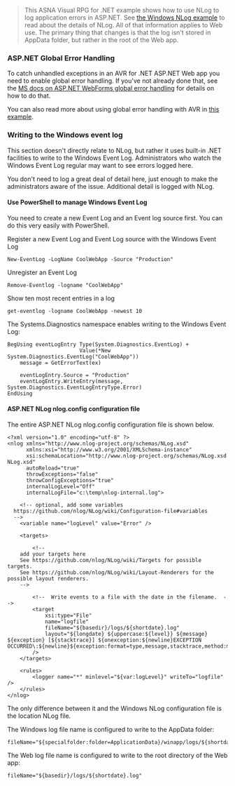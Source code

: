
>This ASNA Visual RPG for .NET example shows how to use NLog to log application errors in ASP.NET. See [the Windows NLog example](https://github.com/ASNA/nlog-windows-example) to read about the details of NLog. All of that information applies to Web use. The primary thing that changes is that the log isn't stored in AppData folder, but rather in the root of the Web app. 


### ASP.NET Global Error Handling 

To catch unhandled exceptions in an AVR for .NET ASP.NET Web app you need to enable global error handling. If you've not already done that, see the [MS docs on ASP.NET WebForms global error handling](https://learn.microsoft.com/en-us/aspnet/web-forms/overview/getting-started/getting-started-with-aspnet-45-web-forms/aspnet-error-handling) for details on how to do that. 

You can also read more about using global error handling with AVR in [this example](https://github.com/ASNA/global-asp-net-exception-handling).



### Writing to the Windows event log

This section doesn't directly relate to NLog, but rather it uses built-in .NET facilities to write to the Windows Event Log. Administrators who watch the Windows Event Log regular may want to see errors logged here.

You don't need to log a great deal of detail here, just enough to make the administrators aware of the issue. Additional detail is logged with NLog. 


#### Use PowerShell to manage Windows Event Log

You need to create a new Event Log and an Event log source first. You can do this very easily with PowerShell.

Register a new Event Log and Event Log source with the Windows Event Log

```
New-EventLog -LogName CoolWebApp -Source "Production"
```

Unregister an Event Log

```
Remove-Eventlog -logname "CoolWebApp"
```

Show ten most recent entries in a log

```
get-eventlog -logname CoolWebApp -newest 10
```

The Systems.Diagnostics namespace enables writing to the Windows Event Log:

```
BegUsing eventLogEntry Type(System.Diagnostics.EventLog) +
                       Value(*New System.Diagnostics.EventLog("CoolWebApp"))  
    message = GetErrorText(ex) 
               
    eventLogEntry.Source = "Production"
    eventLogEntry.WriteEntry(message, System.Diagnostics.EventLogEntryType.Error) 
EndUsing 
```


#### ASP.NET NLog nlog.config configuration file

The entire ASP.NET NLog nlog.config configuration file is shown below.

```
<?xml version="1.0" encoding="utf-8" ?>
<nlog xmlns="http://www.nlog-project.org/schemas/NLog.xsd"
      xmlns:xsi="http://www.w3.org/2001/XMLSchema-instance"
      xsi:schemaLocation="http://www.nlog-project.org/schemas/NLog.xsd NLog.xsd"
      autoReload="true"
      throwExceptions="false"
      throwConfigExceptions="true"
      internalLogLevel="Off"
      internalLogFile="c:\temp\nlog-internal.log">

    <!-- optional, add some variables
  https://github.com/nlog/NLog/wiki/Configuration-file#variables
  -->
    <variable name="logLevel" value="Error" />

    <targets>

        <!--
    add your targets here
    See https://github.com/nlog/NLog/wiki/Targets for possible targets.
    See https://github.com/nlog/NLog/wiki/Layout-Renderers for the possible layout renderers.
    -->

        <!--  Write events to a file with the date in the filename.  -->
        <target
            xsi:type="File"
            name="logfile"
            fileName="${basedir}/logs/${shortdate}.log"
            layout="${longdate} ${uppercase:${level}} ${message} ${exception} [${stacktrace}] ${onexception:${newline}EXCEPTION OCCURRED\:${newline}${exception:format=type,message,stacktrace,method:maxInnerExceptionLevel=5:innerFormat=type,message,method}}" 
        />
    </targets>

    <rules>
        <logger name="*" minlevel="${var:logLevel}" writeTo="logfile" />
    </rules>
</nlog>

```

The only difference between it and the Windows NLog configuration file is the location NLog file. 

The Windows log file name is configured to write to the AppData folder: 

```
fileName="${specialfolder:folder=ApplicationData}/winapp/logs/${shortdate}.log"
```

The Web log file name is configured to write to the root directory of the Web app:

```
fileName="${basedir}/logs/${shortdate}.log"
```


